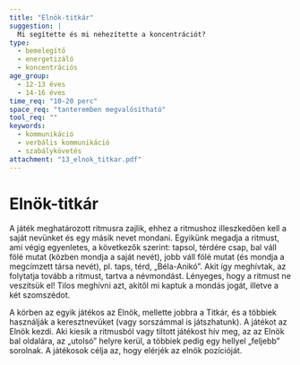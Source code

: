 ```yaml
---
title: "Elnök-titkár"
suggestion: | 
  Mi segítette és mi nehezítette a koncentrációt?
type:
  - bemelegítő
  - energetizáló
  - koncentrációs
age_group:
  - 12-13 éves
  - 14-16 éves
time_req: "10-20 perc"
space_req: "tanteremben megvalósítható"
tool_req: ""
keywords: 
  - kommunikáció
  - verbális kommunikáció
  - szabálykövetés
attachment: "13_elnok_titkar.pdf"
---
```


# Elnök-titkár

A játék meghatározott ritmusra zajlik, ehhez a ritmushoz illeszkedően kell a saját nevünket és egy másik nevet mondani. Egyikünk megadja a ritmust, ami végig egyenletes, a következők szerint: tapsol, térdére csap, bal váll fölé mutat (közben mondja a saját nevét), jobb váll fölé mutat (és mondja a megcímzett társa nevét), pl. taps, térd, „Béla-Anikó”. Akit így meghívtak, az folytatja tovább a ritmust, tartva a névmondást. Lényeges, hogy a ritmust ne veszítsük el! Tilos meghívni azt, akitől mi kaptuk a mondás jogát, illetve a két szomszédot.

A körben az egyik játékos az Elnök, mellette jobbra a Titkár, és a többiek használják a keresztnevüket (vagy sorszámmal is játszhatunk). A játékot az Elnök kezdi. Aki kiesik a ritmusból vagy tiltott játékost hív meg, az az Elnök bal oldalára, az „utolsó” helyre kerül, a többiek pedig egy hellyel „feljebb” sorolnak. A játékosok célja az, hogy elérjék az elnök pozícióját.
  
  
